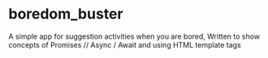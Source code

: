 # boredom_buster
 A simple app for suggestion activities when you are bored, Written to show concepts of Promises // Async / Await and using HTML template tags
